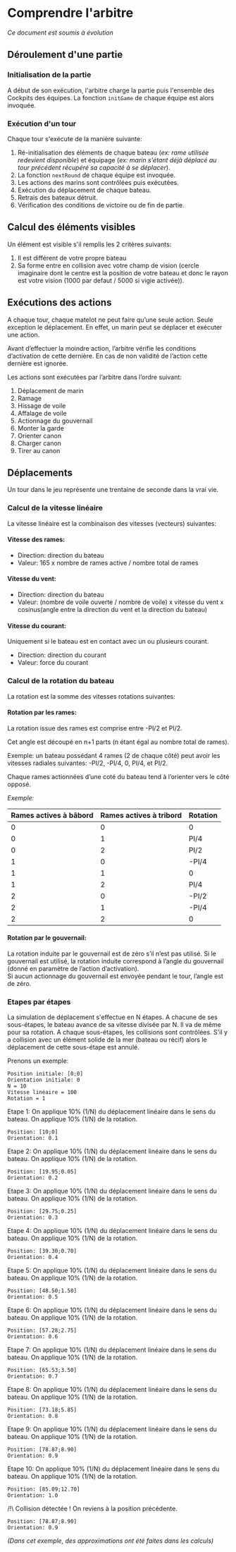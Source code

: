 
# Comprendre l'arbitre

*Ce document est soumis à évolution*

## Déroulement d'une partie
### Initialisation de la partie
A début de son exécution, l'arbitre charge la partie puis l'ensemble des Cockpits des équipes.
La fonction `initGame` de chaque équipe est alors invoquée.
### Exécution d'un tour
Chaque tour s'exécute de la manière suivante:

 1. Ré-initialisation des éléments de chaque bateau (*ex: rame utilisée redevient disponible*) et équipage (*ex: marin s'étant déjà déplacé au tour précédent récupéré sa capacité à se déplacer*).
 2. La fonction `nextRound` de chaque équipe est invoquée.
 3. Les actions des marins sont contrôlées puis exécutées.
 4. Exécution du déplacement de chaque bateau.
 5. Retrais des bateaux détruit.
 6. Vérification des conditions de victoire ou de fin de partie.

## Calcul des éléments visibles
Un élément est visible s'il remplis les 2 critères suivants:

 1. Il est différent de votre propre bateau
 2. Sa forme entre en collision avec votre champ de vision (cercle imaginaire dont le centre est la position de votre bateau et donc le rayon est votre vision (1000 par defaut / 5000 si vigie activée)).

## Exécutions des actions
A chaque tour, chaque matelot ne peut faire qu’une seule action.
Seule exception le déplacement. En effet, un marin peut se déplacer et exécuter une action.

Avant d’effectuer la moindre action, l’arbitre vérifie les conditions d’activation de cette dernière. En cas de non validité de l’action cette dernière est ignorée.

Les actions sont exécutées par l’arbitre dans l’ordre suivant:
 1. Déplacement de marin
 2.  Ramage
 3.  Hissage de voile
 4.  Affalage de voile
 5.  Actionnage du gouvernail
 6.  Monter la garde
 7.  Orienter canon
 8.  Charger canon
 9.  Tirer au canon
 
## Déplacements
Un tour dans le jeu représente une trentaine de seconde dans la vrai vie.

### Calcul de la vitesse linéaire
La vitesse linéaire est la combinaison des vitesses (vecteurs) suivantes:

#### Vitesse des rames:

-   Direction: direction du bateau
-   Valeur: 165 x nombre de rames active / nombre total de rames
#### Vitesse du vent:

-   Direction: direction du bateau
-   Valeur: (nombre de voile ouverte / nombre de voile) x vitesse du vent x cosinus(angle entre la direction du vent et la direction du bateau)
    

#### Vitesse du courant:

Uniquement si le bateau est en contact avec un ou plusieurs courant.
-   Direction: direction du courant
-   Valeur: force du courant
    
### Calcul de la rotation du bateau
La rotation est la somme des vitesses rotations suivantes:

#### Rotation par les rames:
La rotation issue des rames est comprise entre -PI/2 et PI/2.

Cet angle est découpé en n+1 parts (n étant égal au nombre total de rames).

Exemple: un bateau possédant 4 rames (2 de chaque côté) peut avoir les vitesses radiales suivantes: -PI/2, -PI/4, 0, PI/4, et PI/2.

Chaque rames actionnées d’une coté du bateau tend à l’orienter vers le côté opposé.

*Exemple:*

| Rames actives à bâbord | Rames actives à tribord | Rotation |
|--|--|--|
| 0 | 0 | 0 |
| 0 | 1 | PI/4 |
| 0 | 2 | PI/2 |
| 1 | 0 | -PI/4 |
| 1 | 1 | 0 |
| 1 | 2 | PI/4 |
| 2 | 0 | -PI/2 |
| 2 | 1 | -PI/4 |
| 2 | 2 | 0 |
#### Rotation par le gouvernail:

La rotation induite par le gouvernail est de zéro s’il n’est pas utilisé.
Si le gouvernail est utilisé, la rotation induite correspond à l’angle du gouvernail (donné en paramètre de l’action d’activation).  
Si aucun actionnage du gouvernail est envoyée pendant le tour, l’angle est de zéro.

### Etapes par étapes
La simulation de déplacement s'effectue en N étapes.
A chacune de ses sous-étapes, le bateau avance de sa vitesse divisée par N.
Il va de même pour sa rotation.
A chaque sous-étapes, les collisions sont contrôlées. S'il y a collision avec un élément solide de la mer (bateau ou récif) alors le déplacement de cette sous-étape est annulé.


Prenons un exemple:

    Position initiale: [0;0]
    Orientation initiale: 0
    N = 10
    Vitesse linéaire = 100
    Rotation = 1

Etape 1:
On applique 10% (1/N) du déplacement linéaire dans le sens du bateau.
On applique 10% (1/N) de la rotation.

    Position: [10;0]
    Orientation: 0.1

Etape 2:
On applique 10% (1/N) du déplacement linéaire dans le sens du bateau.
On applique 10% (1/N) de la rotation.

    Position: [19.95;0.05]
    Orientation: 0.2

Etape 3:
On applique 10% (1/N) du déplacement linéaire dans le sens du bateau.
On applique 10% (1/N) de la rotation.

    Position: [29.75;0.25]
    Orientation: 0.3

Etape 4:
On applique 10% (1/N) du déplacement linéaire dans le sens du bateau.
On applique 10% (1/N) de la rotation.

    Position: [39.30;0.70]
    Orientation: 0.4

Etape 5:
On applique 10% (1/N) du déplacement linéaire dans le sens du bateau.
On applique 10% (1/N) de la rotation.

    Position: [48.50;1.50]
    Orientation: 0.5

Etape 6:
On applique 10% (1/N) du déplacement linéaire dans le sens du bateau.
On applique 10% (1/N) de la rotation.

    Position: [57.28;2.75]
    Orientation: 0.6

Etape 7:
On applique 10% (1/N) du déplacement linéaire dans le sens du bateau.
On applique 10% (1/N) de la rotation.

    Position: [65.53;3.50]
    Orientation: 0.7

Etape 8:
On applique 10% (1/N) du déplacement linéaire dans le sens du bateau.
On applique 10% (1/N) de la rotation.

    Position: [73.18;5.85]
    Orientation: 0.8

Etape 9:
On applique 10% (1/N) du déplacement linéaire dans le sens du bateau.
On applique 10% (1/N) de la rotation.

    Position: [78.87;8.90]
    Orientation: 0.9

Etape 10:
On applique 10% (1/N) du déplacement linéaire dans le sens du bateau.
On applique 10% (1/N) de la rotation.

    Position: [85.09;12.70]
    Orientation: 1.0
/!\ Collision détectée ! On reviens à la position précédente.

    Position: [78.87;8.90]
    Orientation: 0.9

*(Dans cet exemple, des approximations ont été faites dans les calculs)*
